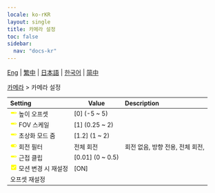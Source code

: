 ```yaml
---
locale: ko-rKR
layout: single
title: 카메라 설정
toc: false
sidebar:
  nav: "docs-kr"
---
```

[Eng](/dancexr/menu/2025.4/scene/config_camera) | [繁中](/tw/dancexr/menu/2025.4/scene/config_camera) | [日本語](/jp/dancexr/menu/2025.4/scene/config_camera) | [한국어](/kr/dancexr/menu/2025.4/scene/config_camera) | [简中](/zh/dancexr/menu/2025.4/scene/config_camera)

[카메라](../menu#카메라) > 카메라 설정



| Setting | Value | Description |
| :--- | --- | :--- |
|<nobr>![slider icon](/images/icon/ic_slider.png) 높이 오프셋</nobr>| [0] (-5 ~ 5) | 
|<nobr>![slider icon](/images/icon/ic_slider.png) FOV 스케일</nobr>| [1] (0.25 ~ 2) | 
|<nobr>![slider icon](/images/icon/ic_slider.png) 초상화 모드 줌</nobr>| [1.2] (1 ~ 2) | 
|<nobr>![toggle_on icon](/images/icon/ic_toggle_on.png) 회전 필터</nobr>| 전체 회전 | 회전 없음, 방향 전용, 전체 회전, 
|<nobr>![slider icon](/images/icon/ic_slider.png) 근접 클립</nobr>| [0.01] (0 ~ 0.5) | 
|<nobr>![check_on icon](/images/icon/ic_check_on.png) 모션 변경 시 재설정</nobr>| [ON] | 
|<nobr> 오프셋 재설정</nobr>|| 
